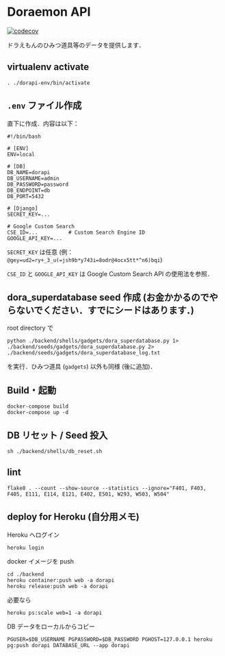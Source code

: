 # Doraemon API
[![codecov](https://codecov.io/gh/asSqr/dorapi/branch/main/graph/badge.svg?token=beNGa1fXR3)](https://codecov.io/gh/asSqr/dorapi)

ドラえもんのひみつ道具等のデータを提供します．

## virtualenv activate
```
. ./dorapi-env/bin/activate
```

## `.env` ファイル作成
直下に作成．内容は以下：
```
#!/bin/bash

# [ENV]
ENV=local

# [DB]
DB_NAME=dorapi
DB_USERNAME=admin
DB_PASSWORD=password
DB_ENDPOINT=db
DB_PORT=5432

# [Django]
SECRET_KEY=...

# Google Custom Search
CSE_ID=...          # Custom Search Engine ID
GOOGLE_API_KEY=...
```

`SECRET_KEY` は任意 (例：`@gey=ud2=ry+_3_u(=jsh9b*y743i=8odr@4ocx5tt*^n6)bqi`)

`CSE_ID` と `GOOGLE_API_KEY` は Google Custom Search API の使用法を参照．

## dora_superdatabase seed 作成 (お金かかるのでやらないでください．すでにシードはあります．)
root directory で
```
python ./backend/shells/gadgets/dora_superdatabase.py 1> ./backend/seeds/gadgets/dora_superdatabase.py 2> ./backend/seeds/gadgets/dora_superdatabase_log.txt
```
を実行．ひみつ道具 (`gadgets`) 以外も同様 (後に追加)．

## Build・起動
```
docker-compose build
docker-compose up -d
```

## DB リセット / Seed 投入
```
sh ./backend/shells/db_reset.sh
```

## lint
```
flake8 . --count --show-source --statistics --ignore="F401, F403, F405, E111, E114, E121, E402, E501, W293, W503, W504"
```

## deploy for Heroku (自分用メモ)
Heroku へログイン

```
heroku login
```

docker イメージを push
```
cd ./backend
heroku container:push web -a dorapi
heroku release:push web -a dorapi
```

必要なら
```
heroku ps:scale web=1 -a dorapi
```

DB データをローカルからコピー
```
PGUSER=$DB_USERNAME PGPASSWORD=$DB_PASSWORD PGHOST=127.0.0.1 heroku pg:push dorapi DATABASE_URL --app dorapi
```
